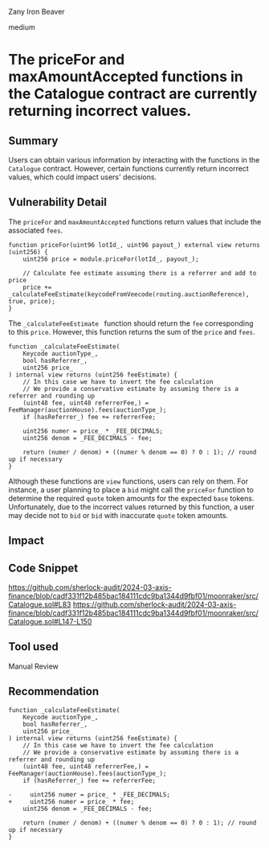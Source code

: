 Zany Iron Beaver

medium

# The priceFor and maxAmountAccepted functions in the Catalogue contract are currently returning incorrect values.

## Summary
Users can obtain various information by interacting with the functions in the `Catalogue` contract.
However, certain functions currently return incorrect values, which could impact users' decisions.
## Vulnerability Detail
The `priceFor` and `maxAmountAccepted` functions return values that include the associated `fees`.
```solidity
function priceFor(uint96 lotId_, uint96 payout_) external view returns (uint256) {
    uint256 price = module.priceFor(lotId_, payout_);

    // Calculate fee estimate assuming there is a referrer and add to price
    price += _calculateFeeEstimate(keycodeFromVeecode(routing.auctionReference), true, price);
}
```
The `_calculateFeeEstimate ` function should return the `fee` corresponding to this `price`.
However, this function returns the sum of the `price` and `fees`.
```solidity
function _calculateFeeEstimate(
    Keycode auctionType_,
    bool hasReferrer_,
    uint256 price_
) internal view returns (uint256 feeEstimate) {
    // In this case we have to invert the fee calculation
    // We provide a conservative estimate by assuming there is a referrer and rounding up
    (uint48 fee, uint48 referrerFee,) = FeeManager(auctionHouse).fees(auctionType_);
    if (hasReferrer_) fee += referrerFee;

    uint256 numer = price_ * _FEE_DECIMALS;
    uint256 denom = _FEE_DECIMALS - fee;

    return (numer / denom) + ((numer % denom == 0) ? 0 : 1); // round up if necessary
}
```

Although these functions are `view` functions, users can rely on them.
For instance, a user planning to place a `bid` might call the `priceFor` function to determine the required `quote` token amounts for the expected `base` tokens.
Unfortunately, due to the incorrect values returned by this function, a user may decide not to `bid` or `bid` with inaccurate `quote` token amounts.
## Impact

## Code Snippet
https://github.com/sherlock-audit/2024-03-axis-finance/blob/cadf331f12b485bac184111cdc9ba1344d9fbf01/moonraker/src/Catalogue.sol#L83
https://github.com/sherlock-audit/2024-03-axis-finance/blob/cadf331f12b485bac184111cdc9ba1344d9fbf01/moonraker/src/Catalogue.sol#L147-L150
## Tool used

Manual Review

## Recommendation
```solidity
function _calculateFeeEstimate(
    Keycode auctionType_,
    bool hasReferrer_,
    uint256 price_
) internal view returns (uint256 feeEstimate) {
    // In this case we have to invert the fee calculation
    // We provide a conservative estimate by assuming there is a referrer and rounding up
    (uint48 fee, uint48 referrerFee,) = FeeManager(auctionHouse).fees(auctionType_);
    if (hasReferrer_) fee += referrerFee;

-     uint256 numer = price_ * _FEE_DECIMALS;
+     uint256 numer = price_ * fee;
    uint256 denom = _FEE_DECIMALS - fee;

    return (numer / denom) + ((numer % denom == 0) ? 0 : 1); // round up if necessary
}
```